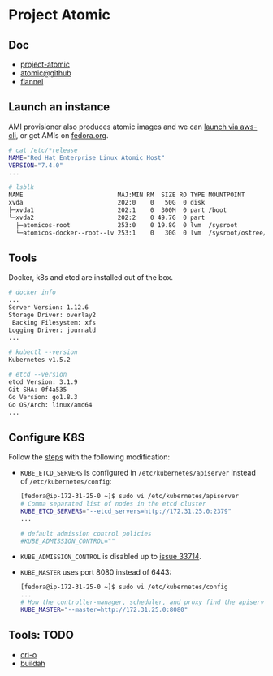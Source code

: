 # Project Atomic

## Doc

* [project-atomic](http://www.projectatomic.io)
* [atomic@github](https://github.com/projectatomic)
* [flannel](https://github.com/coreos/flannel)

## Launch an instance

AMI provisioner also produces atomic images and we can [launch via aws-cli](https://github.com/hongkailiu/svt-case-doc/blob/master/ec2/ec2.md#atomic-host),
or get AMIs on [fedora.org](https://getfedora.org/en/atomic/download/).



```sh
# cat /etc/*release
NAME="Red Hat Enterprise Linux Atomic Host"
VERSION="7.4.0"
...

# lsblk 
NAME                          MAJ:MIN RM  SIZE RO TYPE MOUNTPOINT
xvda                          202:0    0   50G  0 disk 
├─xvda1                       202:1    0  300M  0 part /boot
└─xvda2                       202:2    0 49.7G  0 part 
  ├─atomicos-root             253:0    0 19.8G  0 lvm  /sysroot
  └─atomicos-docker--root--lv 253:1    0   30G  0 lvm  /sysroot/ostree/deploy/rhel-atomic-host/var/lib/docker
```


## Tools
Docker, k8s and etcd are installed out of the box.

```sh
# docker info
...
Server Version: 1.12.6
Storage Driver: overlay2
 Backing Filesystem: xfs
Logging Driver: journald
...

# kubectl --version
Kubernetes v1.5.2

# etcd --version
etcd Version: 3.1.9
Git SHA: 0f4a535
Go Version: go1.8.3
Go OS/Arch: linux/amd64
...

```

## Configure K8S
Follow the [steps](http://www.projectatomic.io/docs/gettingstarted/) with the following modification:

* <code>KUBE_ETCD_SERVERS</code> is configured in <code>/etc/kubernetes/apiserver</code> instead of <code>/etc/kubernetes/config</code>:

  ```sh
  [fedora@ip-172-31-25-0 ~]$ sudo vi /etc/kubernetes/apiserver
  # Comma separated list of nodes in the etcd cluster
  KUBE_ETCD_SERVERS="--etcd_servers=http://172.31.25.0:2379"
  ...

  # default admission control policies
  #KUBE_ADMISSION_CONTROL=""
  ```

* <code>KUBE_ADMISSION_CONTROL</code> is disabled up to [issue 33714](https://github.com/kubernetes/kubernetes/issues/33714).
* <code>KUBE_MASTER</code> uses port 8080 instead of 6443:

  ```sh
  [fedora@ip-172-31-25-0 ~]$ sudo vi /etc/kubernetes/config
  ...
  # How the controller-manager, scheduler, and proxy find the apiserver
  KUBE_MASTER="--master=http://172.31.25.0:8080"
  ```


## Tools: TODO

* [cri-o](cri_o.md)
* [buildah](buildah.md)
